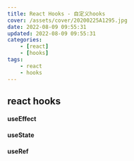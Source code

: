 ```yaml
---
title: React Hooks - 自定义hooks
cover: /assets/cover/20200225A1295.jpg
date: 2022-08-09 09:55:31
updated: 2022-08-09 09:55:31
categories:
    - [react]
    - [hooks]
tags:
    - react
    - hooks
---
```


## react hooks

#### useEffect

#### useState

#### useRef
